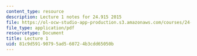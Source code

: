 ```yaml
---
content_type: resource
description: Lecture 1 notes for 24.915 2015
file: https://ol-ocw-studio-app-production.s3.amazonaws.com/courses/24-915-linguistic-phonetics-fall-2015/81c9d59190795ad560724b3cdd65050b_MIT24_915F15_lec1.pdf
file_type: application/pdf
resourcetype: Document
title: Lecture 1
uid: 81c9d591-9079-5ad5-6072-4b3cdd65050b
---
```

